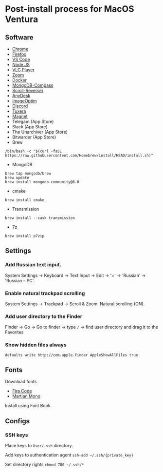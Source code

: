 # Post-install process for MacOS Ventura

## Software

- [Chrome](https://www.google.com/chrome/)
- [Firefox](https://www.mozilla.org/en-US/firefox/new/)
- [VS Code](https://code.visualstudio.com/)
- [Node JS](https://nodejs.org/en/download/)
- [VLC Player](https://www.videolan.org/vlc/index.ru.html)
- [Zoom](https://zoom.us/download#client_4meeting)
- [Docker](https://docs.docker.com/desktop/install/mac-install/)
- [MongoDB-Compass](https://www.mongodb.com/try/download/compass)
- [Scroll-Reverser](https://github.com/pilotmoon/Scroll-Reverser)
- [AnyDesk](https://anydesk.com/)
- [ImageOptim](https://imageoptim.com/mac)
- [Discord](https://discord.com/)
- [Tuxera](https://ntfsformac.tuxera.com/)
- [Magnet](https://magnet.crowdcafe.com/)
- Telegam (App Store)
- Slack (App Store)
- The Unarchiver (App Store)
- Bitwarder (App Store)
- Brew
```
/bin/bash -c "$(curl -fsSL https://raw.githubusercontent.com/Homebrew/install/HEAD/install.sh)"
```
- MongoDB
```
brew tap mongodb/brew
brew update
brew install mongodb-community@6.0
```
- cmake
```
brew install cmake
```
- Transmission
```
brew install --cask transmission
```
- 7z
```
brew install p7zip
```

## Settings

### Add Russian text input.

System Settings -> Keyboard -> Text Input -> Edit -> '+' -> 'Russian' -> 'Russian – PC'.

### Enable natural trackpad scrolling

System Settings -> Trackpad -> Scroll & Zoom: Natural scrolling (ON).

### Add user directory to the Finder

Finder -> Go -> Go to finder -> type `/` -> find user directory and drag it to the Favorites

### Show hidden files always

```
defaults write http://com.apple.Finder AppleShowAllFiles true
```

## Fonts

Download fonts

- [Fira Code](https://github.com/tonsky/FiraCode)
- [Martian Mono](https://github.com/evilmartians/mono)

Install using Font Book.

## Configs

### SSH keys

Place keys to `User/.ssh` directory.

Add keys to authentication agent `ssh-add ~/.ssh/{private_key}`

Set directory rights `chmod 700 ~/.ssh/*`

